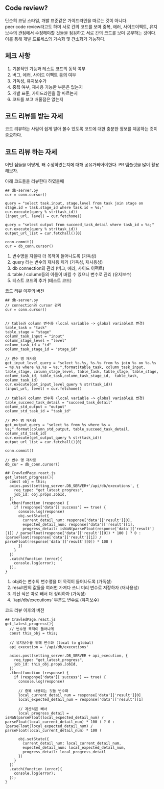## Code review?

단순히 코딩 스타일, 개발 표준같은 가이드라인을 따르는 것이 아니다.        
peer code review라고도 하며 서로 간의 코드를 보며 중복, 에러, 사이드이펙트, 유지보수의 관점에서 수정해야할 것들을 점검하고 서로 간의 코드를 보며 공부하는 것이다. 이를 통해 개발 프로세스의 가속화 및 간소화가 가능하다.     


## 체크 사항
1. 기본적인 기능과 테스트 코드의 동작 여부
2. 버그, 에러, 사이드 이펙트 등의 여부
3. 가독성, 유지보수가 
4. 중복 여부, 재사용 가능한 부분은 없는지
5. 개발 표준, 가이드라인을 잘 따르는지
6. 코드를 보고 배울점은 없는지     


## 코드 리뷰를 받는 자세
코드 리뷰하는 사람이 쉽게 알아 볼수 있도록 코드에 대한 충분한 정보를 제공하는 것이 중요하다. 


## 코드 리뷰 하는 자세
어떤 점들을 어떻게, 왜 수정하였는지에 대해 공유가되어야한다. PR 템플릿을 많이 활용해보자.


아래 코드들을 리뷰한다 하였을때
~~~
## db-server.py
cur = conn.cursor()
           
query = "select task.input, stage.level from task join stage on stage.id = task.stage_id where task.id = %s;"
cur.execute(query % str(task_id))
(input_url, level) = cur.fetchone()
          
query = "select output from succeed_task_detail where task_id = %s;"
cur.execute(query % str(task_id))
output_url_list = cur.fetchall()[0]

conn.commit()
cur = db_conn.cursor()
~~~            

1. 변수명을 지을때 더 목적이 들어나도록 (가독성)
2. query 라는 변수의 재사용 제거 (가독성, 재사용성)
3. db connection의 관리 (버그, 에러, 사이드 이펙트)
4. table / column등의 이름이 바뀔 수 있으니 변수로 관리 (유지보수)
5. 테스트 코드의 추가 (테스트 코드) 

코드 리뷰 이후의 버전
~~~
## db-server.py
// connection과 cursor 관리
cur = conn.cursor()


// table과 column 변수화 (local variable -> global variable로 변경)
table_task = "task"
table_stage = "stage"
column_task_input = "input"
column_stage_level = "level"
column_task_id = "id"
column_task_stage_id = "stage_id"

// 변수 명 재사용
get_input_level_query = "select %s.%s, %s.%s from %s join %s on %s.%s = %s.%s where %s.%s = %s;".format(table_task, column_task_input, table_stage, column_stage_level, table_task, table_stage, table_stage, column_task_id, table_task,column_task_stage_id,  table_task, column_task_id)
cur.execute(get_input_level_query % str(task_id))
(input_url, level) = cur.fetchone()

// table과 column 변수화 (local variable -> global variable로 변경)
table_succeed_task_detail = "succeed_task_detail"
column_std_output = "output"
column_std_task_id = "task_id"

// 변수 명 재사용
get_output_query = "select %s from %s where %s = %s;".format(column_std_output, table_succeed_task_detail, column_std_task_id)
cur.execute(get_output_query % str(task_id))
output_url_list = cur.fetchall()[0]

conn.commit()

// 변수 명 재사용
db_cur = db_conn.cursor()
~~~

~~~
## CrawledPage.react.js 
get_latest_progress(){
  const obj = this;
  axios.post(setting_server.DB_SERVER+'/api/db/executions', {
    req_type: "get_latest_progress",
    job_id: obj.props.JobId,
  })
  .then(function (response) {
    if (response['data']['success'] == true) {
      console.log(response)
      obj.setState({
        current_detail_num: response['data']['result'][0],
        expected_detail_num: response['data']['result'][1], 
        progress_detail: isNaN(parseFloat(response['data']['result'][1]) / parseFloat(response['data']['result'][0]) * 100 ) ? 0 : (parseFloat(response['data']['result'][1]) / parseFloat(response['data']['result'][0]) * 100 )
      })
    } 
  })
  .catch(function (error){
    console.log(error);
  });
}
~~~

1. obj라는 변수의 변수명을 더 목적이 들어나도록 (가독성)
2. result안의 값들을 여러번 가져다 쓰니 미리 변수로 저장하자 (재사용성)
3. 계산 식은 따로 빼서 더 정리하자 (가독성)
4. '/api/db/executions' 부분도 변수로 (유지보수)


코드 리뷰 이후의 버전
~~~
## CrawledPage.react.js 
get_latest_progress(){
  // 변수명 목적이 들어나게
  const this_obj = this;
  
  // 유지보수를 위해 변수화 (local to global)
  api_execution = '/api/db/executions'
  
  axios.post(setting_server.DB_SERVER + api_execution, {
    req_type: "get_latest_progress",
    job_id: this_obj.props.JobId,
  })
  .then(function (response) {
    if (response['data']['success'] == true) {
      console.log(response)
      
      // 중복 사용되는 것들 변수화
      local_current_detail_num = response['data']['result'][0]
      local_expected_detail_num = response['data']['result'][1]
      
      // 계산식은 빼서
      local_progress_detail = isNaN(parseFloat(local_expected_detail_num) / parseFloat(local_current_detail_num) * 100 ) ? 0 : (parseFloat(local_expected_detail_num) / parseFloat(local_current_detail_num) * 100 )
      
      obj.setState({
        current_detail_num: local_current_detail_num,
        expected_detail_num: local_expected_detail_num, 
        progress_detail: local_progress_detail
      })
    } 
  })
  .catch(function (error){
    console.log(error);
  });
}
~~~
